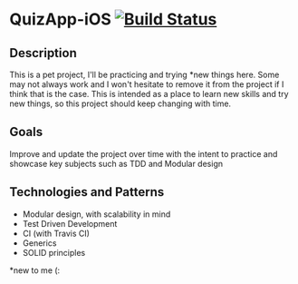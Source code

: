# QuizApp-iOS [![Build Status](https://travis-ci.com/holandakalil/QuizApp-iOS.svg?branch=main)](https://travis-ci.com/holandakalil/QuizApp-iOS)

## Description
This is a pet project, I'll be practicing and trying *new things here. Some may not always work and I won't hesitate to remove it from the project if I think that is the case. This is intended as a place to learn new skills and try new things, so this project should keep changing with time.

## Goals
Improve and update the project over time with the intent to practice and showcase key subjects such as TDD and Modular design

## Technologies and Patterns
- Modular design, with scalability in mind
- Test Driven Development
- CI (with Travis CI)
- Generics
- SOLID principles 



*new to me (:

